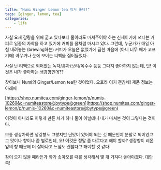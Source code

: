 ```yaml
---
title: "Numi Ginger Lemon tea 이거 좋네!"
tags: [ginger, lemon, tea]
categories:
    - life
---
```


사실 요새 감량을 위해 굶고 있다보니 물이라도 마셔주어야 하는 신세이기에 쓰디쓴 커피로 일종의 자학을 하고 있기에 커피를 물처럼 마시고 있다. 그런데, 누군가가 매일 아침 내려놓는 (brewing하는) 커피가 오늘은 없었기에 급한 마음에 (아니 너무 배가 고프기에) 아무거나 눈에 보이는 티백을 집어들었다. 

사실 난 티백으로 되어있는 녹차/홍차/보리/옥수수 등등 그다지 좋아하지 않는데, 앗! 이것은 내가 좋아하는 생강향인데??

찾아보니 Numi의 Ginger/Lemon tea란 것이었다. 오호라 이거 괜찮네! 제품 정보는 아래에

[https://shop.numitea.com/ginger-lemon/p/numis-10260&c=numiteastore@bytype@green](https://shop.numitea.com/ginger-lemon/p/numis-10260&c=numiteastore@bytype@green)

이것이 아니라도 이렇게 만든 차가 하나 둘이 아닐테니 내가 마셔본 것이 그렇다는 것이다. 

보통 생강차하면 생강향도 그렇지만 단맛이 있어야 되는 것 때문인지 분말로 되어있고 그 맛이나 향이나 좀 별로인데, 오! 이것은 정말 좀 다르다고 해야 할까? 생강향이 레몬잎의 향 때문에 더 살아나고 느낌도 괜찮다고 해야할 것 같다. 

잠이 오지 않을 때라든가 화가 솟아오를 때를 생각해서 몇 개 가져다 놓아야겠다. 대만족!